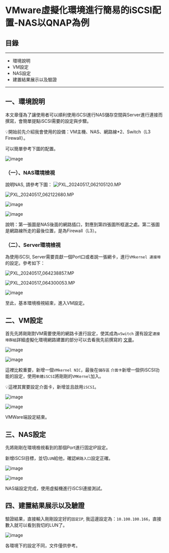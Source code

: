 
# VMware虛擬化環境進行簡易的iSCSI配置-NAS以QNAP為例

## 目錄
---
- 環境說明
- VM設定
- NAS設定
- 建置結果展示以及驗證
---

## 一、環境說明

本文章僅為了讓使用者可以順利使用iSCSI進行NAS儲存空間與Server進行連接而撰寫，會簡單提點iSCSI需要的設定與步驟。

:bulb:開始前先介紹我會使用的設備：VM主機、NAS、網路線*2、Switch（L3 Firewall）。




可以簡單參考下圖的配置。


![image](https://hackmd.io/_uploads/Sk9CDuVXA.png)


### （一）、NAS環境檢視

說明NAS, 請參考下圖：
![PXL_20240517_062105120.MP](https://hackmd.io/_uploads/BJgGtOVXR.jpg)

![PXL_20240517_062122680.MP](https://hackmd.io/_uploads/SJIMY_4XA.jpg)

![image](https://hackmd.io/_uploads/SJQPqtEX0.png)


![image](https://hackmd.io/_uploads/SJtR5_NXA.png)




說明：第一張圖是NAS後面的網路插口，對應到第四張圖所框選之處。第二張圖是網路線所走的最後位置，是為Firewall（L3）。



### （二）、Server環境檢視

為使用iSCSI, Server需要貢獻一個Port口或者說一張網卡，進行`VMkernel 連接埠`的設定。參考如下：


![PXL_20240517_064238857.MP](https://hackmd.io/_uploads/Syp3hu4QR.jpg)

![PXL_20240517_064300053.MP](https://hackmd.io/_uploads/SJjpn_NQA.jpg)

![image](https://hackmd.io/_uploads/HJsC2OV7C.png)


至此，基本環境檢視結束，進入VM設定。


## 二、VM設定


首先先將剛剛對VM需要使用的網路卡進行設定，使其成為`vSwitch` 還有設定`連接埠群組`詳細虛擬化環境網路建置的部分可以去看我先前撰寫的 [文章](https://hackmd.io/@JANALEXEI88/BybM5slm0)。


![image](https://hackmd.io/_uploads/SJDWJF47R.png)

![image](https://hackmd.io/_uploads/SkxaJtNQA.png)


這裡比較重要，新增一個`VMkernel NIC`，最後在`儲存區` `介面卡`新增一個供iSCSI功能的設定，使用`軟體iSCSI`將剛剛的`VMKernel`加入。

:bulb:這裡其實要設定介面卡，新增並且啟用`iSCSI`。

![image](https://hackmd.io/_uploads/H1SXeFE7R.png)

![image](https://hackmd.io/_uploads/Hk3sgFE7A.png)

VMWare端設定結束。



## 三、NAS設定

先將剛剛在環境檢視看到的那個Port進行固定IP設定。

新增iSCSI目標，並切`LUN`給他，確認`網路入口`設定正確。


![image](https://hackmd.io/_uploads/SkHizK4m0.png)

![image](https://hackmd.io/_uploads/S16FEY4mC.png)



NAS端設定完成，使用虛擬機進行iSCSI連接測試。




## 四、建置結果展示以及驗證

驗證結果，直接輸入剛剛設定好的`固定IP`, 我這邊設定為：`10.100.100.166`，直接數入就可以看到我切的LUN了。



![image](https://hackmd.io/_uploads/ryPjIKVmA.png)




各環境下的設定不同，文件僅供參考。

